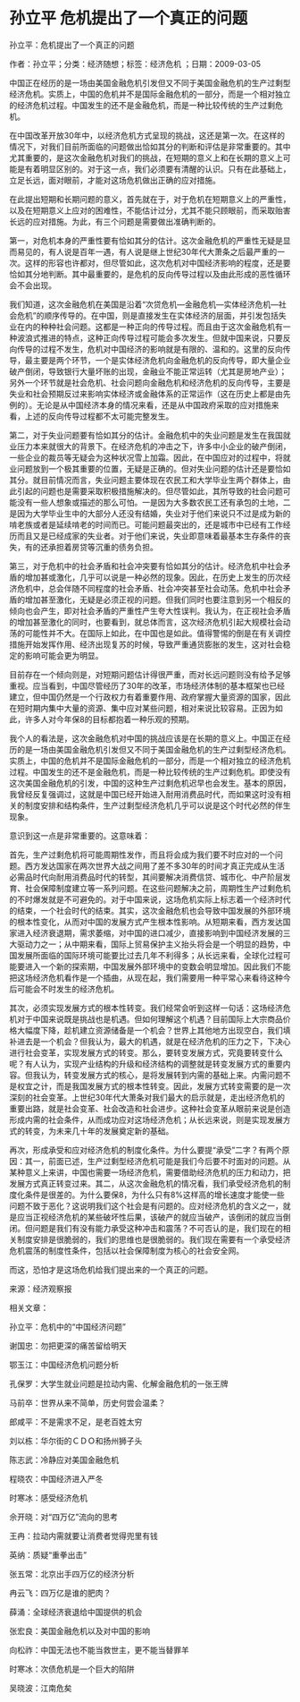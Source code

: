 # 孙立平  危机提出了一个真正的问题  
  
孙立平：危机提出了一个真正的问题  
作者：孙立平；分类：经济随想；标签：经济危机 ；日期：2009-03-05  
中国正在经历的是一场由美国金融危机引发但又不同于美国金融危机的生产过剩型经济危机。实质上，中国的危机并不是国际金融危机的一部分，而是一个相对独立的经济危机过程。中国发生的还不是金融危机，而是一种比较传统的生产过剩危机。  
在中国改革开放30年中，以经济危机方式呈现的挑战，这还是第一次。在这样的情况下，对我们目前所面临的问题做出恰如其分的判断和评估是非常重要的。其中尤其重要的，是这次金融危机对我们的挑战，在短期的意义上和在长期的意义上可能是有着明显区别的。对于这一点，我们必须要有清醒的认识。只有在此基础上，立足长远，面对眼前，才能对这场危机做出正确的应对措施。  
在此提出短期和长期问题的意义，首先就在于，对于危机在短期意义上的严重性，以及在短期意义上应对的困难性，不能估计过分，尤其不能只顾眼前，而采取贻害长远的应对措施。为此，有三个问题是需要做出准确判断的。  
第一，对危机本身的严重性要有恰如其分的估计。这次金融危机的严重性无疑是显而易见的，有人说是百年一遇，有人说是继上世纪30年代大萧条之后最严重的一次。这样的形容也许都对，但尽管如此，这次危机对中国经济影响的程度，还是要恰如其分地判断。其中最重要的，是危机的反向传导过程以及由此形成的恶性循环会不会出现。  
我们知道，这次金融危机在美国是沿着“次贷危机—金融危机—实体经济危机—社会危机”的顺序传导的。在中国，则是直接发生在实体经济的层面，并引发包括失业在内的种种社会问题。这都是一种正向的传导过程。而且由于这次金融危机有一种波浪式推进的特点，这种正向传导过程可能会多次发生。但就中国来说，只要反向传导的过程不发生，危机对中国经济的影响就是有限的、温和的。这里的反向传导，最主要是两个环节，一个是实体经济危机向金融危机的反向传导，即大量企业破产倒闭，导致银行大量坏账的出现，金融业不能正常运转（尤其是房地产业）；另外一个环节就是社会危机、社会问题向金融危机和经济危机的反向传导，主要是失业和社会预期反过来影响实体经济或金融体系的正常运作（这在历史上都是由先例的）。无论是从中国经济本身的情况来看，还是从中国政府采取的应对措施来看，上述的反向传导过程都不太可能完整发生。  
第二，对于失业问题要有恰如其分的估计。金融危机中的失业问题是发生在我国就业压力本来就很大的背景下。在经济危机的冲击之下，许多中小企业的破产倒闭，一些企业的裁员等无疑会为这种状况雪上加霜。因此，在中国应对的过程中，将就业问题放到一个极其重要的位置，无疑是正确的。但对失业问题的估计还是要恰如其分。就目前情况而言，失业问题主要体现在农民工和大学毕业生两个群体上，由此引起的问题也是需要采取积极措施解决的。但尽管如此，其所导致的社会问题可能没有一些人想象或描述的那么可怕。一是因为大多数农民工还有承包的土地，二是因为大学毕业生中的大部分人还没有结婚，失业对于他们来说只不过是成为新的啃老族或者是延续啃老的时间而已。可能问题最突出的，还是城市中已经有工作经历而且又是已经成家的失业者。对于他们来说，失业即意味着最基本生存条件的丧失，有的还承担着房贷等沉重的债务负担。  
第三，对于危机中的社会矛盾和社会冲突要有恰如其分的估计。经济危机中社会矛盾的增加甚或激化，几乎可以说是一种必然的现象。因此，在历史上发生的历次经济危机中，总会伴随不同程度的社会矛盾、社会冲突甚至社会动荡。危机中社会矛盾的增加甚至激化，无疑是必须正视的问题。但我们同时也要注意到另一个相反的倾向也会产生，即对社会矛盾的严重性产生夸大性误判。我认为，在正视社会矛盾的增加甚至激化的同时，也要看到，就总体而言，这次经济危机引起大规模社会动荡的可能性并不大。在国际上如此，在中国也是如此。值得警惕的倒是在有关调控措施开始发挥作用、经济出现复苏的时候，导致严重通货膨胀的发生，这对社会稳定的影响可能会更为明显。  
目前存在一个倾向则是，对短期问题估计得很严重，而对长远问题则没有给予足够重视。应当看到，中国尽管经历了30年的改革，市场经济体制的基本框架也已经建立，但中国仍然是一个行政权力有着重要作用、政府掌握大量资源的国家，因此在短时期内集中大量的资源、集中应对某些问题，相对来说比较容易。正因为如此，许多人对今年保8的目标都抱着一种乐观的预期。  
我个人的看法是，这次金融危机对中国的挑战应该是在长期的意义上。中国正在经历的是一场由美国金融危机引发但又不同于美国金融危机的生产过剩型经济危机。实质上，中国的危机并不是国际金融危机的一部分，而是一个相对独立的经济危机过程。中国发生的还不是金融危机，而是一种比较传统的生产过剩危机。即使没有这次美国金融危机的引发，中国的这种生产过剩危机迟早也会发生。基本的原因，我曾经反复强调过，这就是中国已经开始进入耐用消费品时代，而如果这时没有相关的制度安排和结构条件，生产过剩型经济危机几乎可以说是这个时代必然的伴生现象。  
意识到这一点是非常重要的。这意味着：  
首先，生产过剩危机将可能周期性发作，而且将会成为我们要不时应对的一个问题。西方发达国家在两次世界大战之间用了差不多30年的时间才真正完成从生活必需品时代向耐用消费品时代的转型，其间要解决消费信贷、城市化、中产阶层发育、社会保障制度建立等一系列问题。在这些问题解决之前，周期性生产过剩危机的不时爆发就是不可避免的。对于中国来说，这场危机实际上标志着一个经济时代的结束，一个社会时代的结束。其实，这次金融危机也会导致中国发展的外部环境的根本性变化，从而对中国的发展方式产生根本性影响。从短期来看，西方发达国家进入经济衰退期，需求萎缩，对中国的进口减少，直接影响到中国经济发展的三大驱动力之一；从中期来看，国际上贸易保护主义抬头将会是一个明显的趋势，中国发展所面临的国际环境可能要比过去几年不利得多；从长远来看，全球化过程可能要进入一个新的探索期，中国发展外部环境中的变数会明显增加。因此我们不能把这场经济危机看作是一个插曲，从现在起，我们需要用一种平常心来看待这种今后可能会不时发生的经济危机。  
其次，必须实现发展方式的根本性转变。我们经常会听到这样一句话：这场经济危机对于中国来说既是挑战也是机遇。但如何理解这个机遇？目前国际上大宗商品价格大幅度下降，趁机建立资源储备是一个机会？世界上其他地方出现空白，我们填补进去是一个机会？但我认为，最大的机遇，就是在经济危机的压力之下，下决心进行社会变革，实现发展方式的转变。那么，要转变发展方式，究竟要转变什么呢？有人认为，实现产业结构的升级和经济结构的调整就是转变发展方式的重要内容。但我认为，转变发展方式的核心，是将发展转到内需的基础上来。内需问题不是权宜之计，而是我国发展方式的根本性转变。因此，发展方式转变需要的是一次深刻的社会变革。上世纪30年代大萧条对我们最大的启示就是，走出经济危机的重要出路，就是社会变革、社会改造和社会进步。这种社会变革从眼前来说是创造形成内需的社会条件，从而成功应对这场经济危机；从长远来说，则是实现发展方式的转变，为未来几十年的发展奠定新的基础。  
再次，形成承受和应对经济危机的制度化条件。为什么要提“承受”二字？有两个原因：其一，前面已述，生产过剩型经济危机可能是我们今后要不时面对的问题。从某种意义上来讲，中国也需要一场经济危机，需要借助经济危机的压力和动力，把发展方式真正转变过来。其二，从这次金融危机的情况看，我们承受经济危机的制度化条件是很差的。为什么要保8，为什么只有8%这样高的增长速度才能使一些问题不致于恶化？这说明我们这个社会是有问题的。应对经济危机的含义之一，就是应当正视经济危机的某些破坏性后果，该破产的就应当破产，该倒闭的就应当倒闭。但问题是我们有没有能力承受这种冲击和震荡？不可否认的是，我们现在的相关制度安排是很脆弱的，我们的思维也是很脆弱的。我们现在需要有一个承受经济危机震荡的制度性条件，包括以社会保障制度为核心的社会安全网。  
而这，恐怕才是这场危机给我们提出来的一个真正的问题。  
来源：经济观察报  
  
相关文章：  
孙立平：危机中的“中国经济问题”  
谢国忠：勿把更深的痛苦留给明天  
鄂玉江：中国经济危机问题分析  
孔保罗：大学生就业问题是拉动内需、化解金融危机的一张王牌  
马前卒：世界从来不简单，历史何尝会温柔？  
郎咸平：不是需求不足，是老百姓太穷  
刘以栋：华尔街的ＣＤＯ和扬州狮子头  
陈志武：冷静应对美国金融危机  
程晓农：中国经济进入严冬  
时寒冰：感受经济危机  
佘开晓：对“四万亿”流向的思考  
王冉：拉动内需就要让消费者觉得兜里有钱  
英纳：质疑“重拳出击”  
张五常：北京出手四万亿的经济分析  
冉云飞：四万亿是谁的肥肉？  
薛涌：全球经济衰退给中国提供的机会  
张宏良：美国金融危机以及对中国的影响  
向松祚：中国无法也不能当救世主，更不能当替罪羊  
时寒冰：次债危机是一个巨大的陷阱  
吴晓波：江南危矣